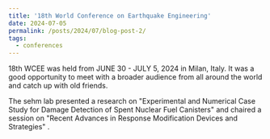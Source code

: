 ```yaml
---
title: '18th World Conference on Earthquake Engineering'
date: 2024-07-05
permalink: /posts/2024/07/blog-post-2/
tags:
  - conferences
---
```


<p>18th WCEE was held from JUNE 30 - JULY 5, 2024 in Milan, Italy. It was a good opportunity to meet with a broader audience from all around the world and catch up with old friends.

The sehm lab presented a research on "Experimental and Numerical Case Study for Damage Detection of Spent Nuclear Fuel Canisters" and chaired a session on "Recent Advances in Response Modification Devices and Strategies" .</p>

<!--<img src="/res_img/rocking_shear_wall.webp" alt="Trulli" width="500" height="333" align="middle ">-->
